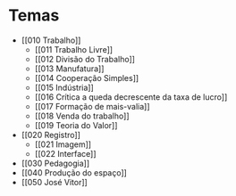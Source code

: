 # Temas 
	
- [[010 Trabalho]]
	- [[011 Trabalho Livre]]
	- [[012 Divisão do Trabalho]]
	- [[013 Manufatura]]
	- [[014 Cooperação Simples]]
	- [[015 Indústria]]
	- [[016 Crítica a queda decrescente da taxa de lucro]]
	- [[017 Formação de mais-valia]]
	- [[018 Venda do trabalho]]
	- [[019 Teoria do Valor]]
- [[020 Registro]]
	- [[021 Imagem]]
	- [[022 Interface]]
- [[030 Pedagogia]]
- [[040 Produção do espaço]]
- [[050 José Vitor]]